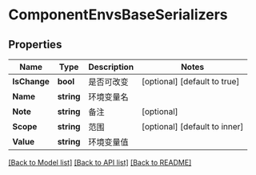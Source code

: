 # ComponentEnvsBaseSerializers

## Properties

Name | Type | Description | Notes
------------ | ------------- | ------------- | -------------
**IsChange** | **bool** | 是否可改变 | [optional] [default to true]
**Name** | **string** | 环境变量名 | 
**Note** | **string** | 备注 | [optional] 
**Scope** | **string** | 范围 | [optional] [default to inner]
**Value** | **string** | 环境变量值 | 

[[Back to Model list]](../README.md#documentation-for-models) [[Back to API list]](../README.md#documentation-for-api-endpoints) [[Back to README]](../README.md)


